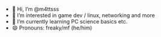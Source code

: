 - 👋 Hi, I’m @m4ttsss
- 👀 I’m interested in game dev / linux, networking and more
- 🌱 I’m currently learning PC science basics etc.
- 😄 Pronouns: freaky/mf (he/him)

<!---
m4ttsss/m4ttsss is a ✨ special ✨ repository because its `README.md` (this file) appears on your GitHub profile.
You can click the Preview link to take a look at your changes.
--->
